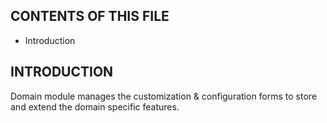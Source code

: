 CONTENTS OF THIS FILE
---------------------

 * Introduction


INTRODUCTION
------------

Domain module manages the customization & configuration forms to store
and extend the domain specific features.
